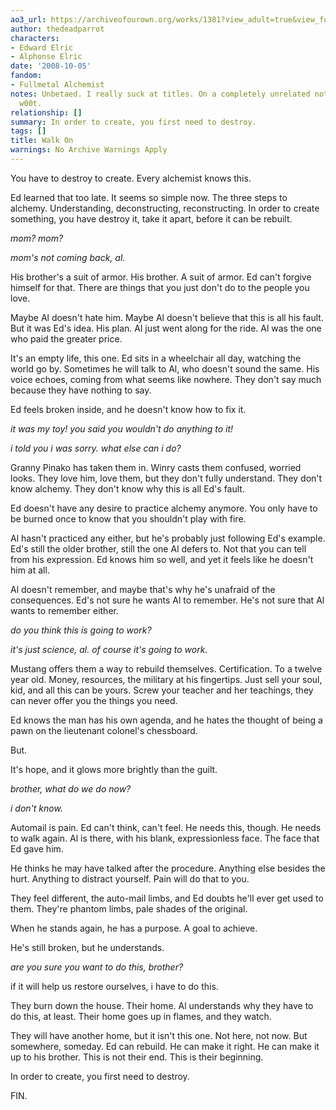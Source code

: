 ```yaml
---
ao3_url: https://archiveofourown.org/works/1381?view_adult=true&view_full_work=true
author: thedeadparrot
characters:
- Edward Elric
- Alphonse Elric
date: '2008-10-05'
fandom:
- Fullmetal Alchemist
notes: Unbetaed. I really suck at titles. On a completely unrelated note, it's snowing.
  w00t.
relationship: []
summary: In order to create, you first need to destroy.
tags: []
title: Walk On
warnings: No Archive Warnings Apply
---
```


You have to destroy to create. Every alchemist knows this.

Ed learned that too late. It seems so simple now. The three steps to alchemy. Understanding, deconstructing, reconstructing. In order to create something, you have destroy it, take it apart, before it can be rebuilt.


*mom? mom?*



*mom's not coming back, al.*


His brother's a suit of armor. His brother. A suit of armor. Ed can't forgive himself for that. There are things that you just don't do to the people you love.

Maybe Al doesn't hate him. Maybe Al doesn't believe that this is all his fault. But it was Ed's idea. His plan. Al just went along for the ride. Al was the one who paid the greater price.

It's an empty life, this one. Ed sits in a wheelchair all day, watching the world go by. Sometimes he will talk to Al, who doesn't sound the same. His voice echoes, coming from what seems like nowhere. They don't say much because they have nothing to say.

Ed feels broken inside, and he doesn't know how to fix it.


*it was my toy! you said you wouldn't do anything to it!*



*i told you i was sorry. what else can i do?*


Granny Pinako has taken them in. Winry casts them confused, worried looks. They love him, love them, but they don't fully understand. They don't know alchemy. They don't know why this is all Ed's fault.

Ed doesn't have any desire to practice alchemy anymore. You only have to be burned once to know that you shouldn't play with fire.

Al hasn't practiced any either, but he's probably just following Ed's example. Ed's still the older brother, still the one Al defers to. Not that you can tell from his expression. Ed knows him so well, and yet it feels like he doesn't him at all.

Al doesn't remember, and maybe that's why he's unafraid of the consequences. Ed's not sure he wants Al to remember. He's not sure that Al wants to remember either.


*do you think this is going to work?*



*it's just science, al. of course it's going to work.*


Mustang offers them a way to rebuild themselves. Certification. To a twelve year old. Money, resources, the military at his fingertips. Just sell your soul, kid, and all this can be yours. Screw your teacher and her teachings, they can never offer you the things you need.

Ed knows the man has his own agenda, and he hates the thought of being a pawn on the lieutenant colonel's chessboard.

But.

It's hope, and it glows more brightly than the guilt.


*brother, what do we do now?*



*i don't know.*


Automail is pain. Ed can't think, can't feel. He needs this, though. He needs to walk again. Al is there, with his blank, expressionless face. The face that Ed gave him.

He thinks he may have talked after the procedure. Anything else besides the hurt. Anything to distract yourself. Pain will do that to you.

They feel different, the auto-mail limbs, and Ed doubts he'll ever get used to them. They're phantom limbs, pale shades of the original.

When he stands again, he has a purpose. A goal to achieve.

He's still broken, but he understands.


*are you sure you want to do this, brother?*


if it will help us restore ourselves, i have to do this.

They burn down the house. Their home. Al understands why they have to do this, at least. Their home goes up in flames, and they watch.

They will have another home, but it isn't this one. Not here, not now. But somewhere, someday. Ed can rebuild. He can make it right. He can make it up to his brother. This is not their end. This is their beginning.

In order to create, you first need to destroy.

FIN.